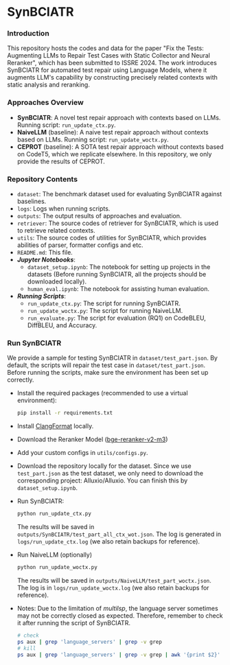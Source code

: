 # SynBCIATR

### Introduction
This repository hosts the codes and data for the paper "Fix the Tests: Augmenting LLMs to Repair Test Cases with Static Collector and Neural Reranker", which has been submitted to ISSRE 2024. The work introduces SynBCIATR for automated test repair using Language Models, where it augments LLM's capability by constructing precisely related contexts with static analysis and reranking.

### Approaches Overview
- **SynBCIATR**: A novel test repair approach with contexts based on LLMs. Running script: `run_update_ctx.py`.
- **NaiveLLM** (baseline): A naive test repair approach without contexts based on LLMs. Running script: `run_update_woctx.py`.
- **CEPROT** (baseline): A SOTA test repair approach without contexts based on CodeT5, which we replicate elsewhere. In this repository, we only provide the results of CEPROT.

### Repository Contents
- `dataset`: The benchmark dataset used for evaluating SynBCIATR against baselines.
- `logs`: Logs when running scripts.
- `outputs`: The output results of approaches and evaluation.
- `retriever`: The source codes of retriever for SynBCIATR, which is used to retrieve related contexts.
- `utils`: The source codes of utilities for SynBCIATR, which provides abilities of parser, formatter configs and etc. 
- `README.md`: This file.
- ***Jupyter Notebooks***: 
  - `dataset_setup.ipynb`: The notebook for setting up projects in the datasets (Before running SynBCIATR, all the projects should be downloaded locally).
  - `human_eval.ipynb`: The notebook for assisting human evaluation.
- ***Running Scripts***:
  - `run_update_ctx.py`: The script for running SynBCIATR.
  - `run_update_woctx.py`: The script for running NaiveLLM.
  - `run_evaluate.py`: The script for evaluation (RQ1) on CodeBLEU, DiffBLEU, and Accuracy.

### Run SynBCIATR

We provide a sample for testing SynBCIATR in `dataset/test_part.json`. By default, the scripts will repair the test case in `dataset/test_part.json`. Before running the scripts, make sure the environment has been set up correctly.

- Install the required packages (recommended to use a virtual environment):

  ```bash
  pip install -r requirements.txt
  ```

- Install [ClangFormat](https://clang.llvm.org/docs/ClangFormat.html) locally.

- Download the Reranker Model ([bge-reranker-v2-m3](https://huggingface.co/BAAI/bge-reranker-v2-m3/tree/main))

- Add your custom configs in `utils/configs.py`.

- Download the repository locally for the dataset. Since we use `test_part.json` as the test dataset, we only need to download the corresponding project: Alluxio/Alluxio. You can finish this by `dataset_setup.ipynb`.

- Run SynBCIATR:

  ```bash
  python run_update_ctx.py
  ```
  The results will be saved in `outputs/SynBCIATR/test_part_all_ctx_wot.json`. The log is generated in `logs/run_update_ctx.log` (we also retain backups for reference). 

- Run NaiveLLM (optionally)
  ```bash
  python run_update_woctx.py
  ```
  The results will be saved in `outputs/NaiveLLM/test_part_woctx.json`. The log is in `logs/run_update_woctx.log` (we also retain backups for reference). 

- Notes: Due to the limitation of *multilsp*, the language server sometimes may not be correctly closed as expected. Therefore, remember to check it after running the script of SynBCIATR.
  ```bash
  # check
  ps aux | grep 'language_servers' | grep -v grep
  # kill
  ps aux | grep 'language_servers' | grep -v grep | awk '{print $2}' | xargs kill
  ```